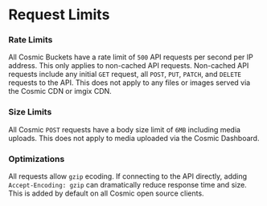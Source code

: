 # Request Limits
### Rate Limits
All Cosmic Buckets have a rate limit of `500` API requests per second per IP address. This only applies to non-cached API requests. Non-cached API requests include any initial `GET` request, all `POST`, `PUT`, `PATCH`, and `DELETE` requests to the API. This does not apply to any files or images served via the Cosmic CDN or imgix CDN. 

### Size Limits
All Cosmic `POST` requests have a body size limit of `6MB` including media uploads. This does not apply to media uploaded via the Cosmic Dashboard.

### Optimizations
All requests allow `gzip` ecoding. If connecting to the API directly, adding `Accept-Encoding: gzip` can dramatically reduce response time and size. This is added by default on all Cosmic open source clients.
